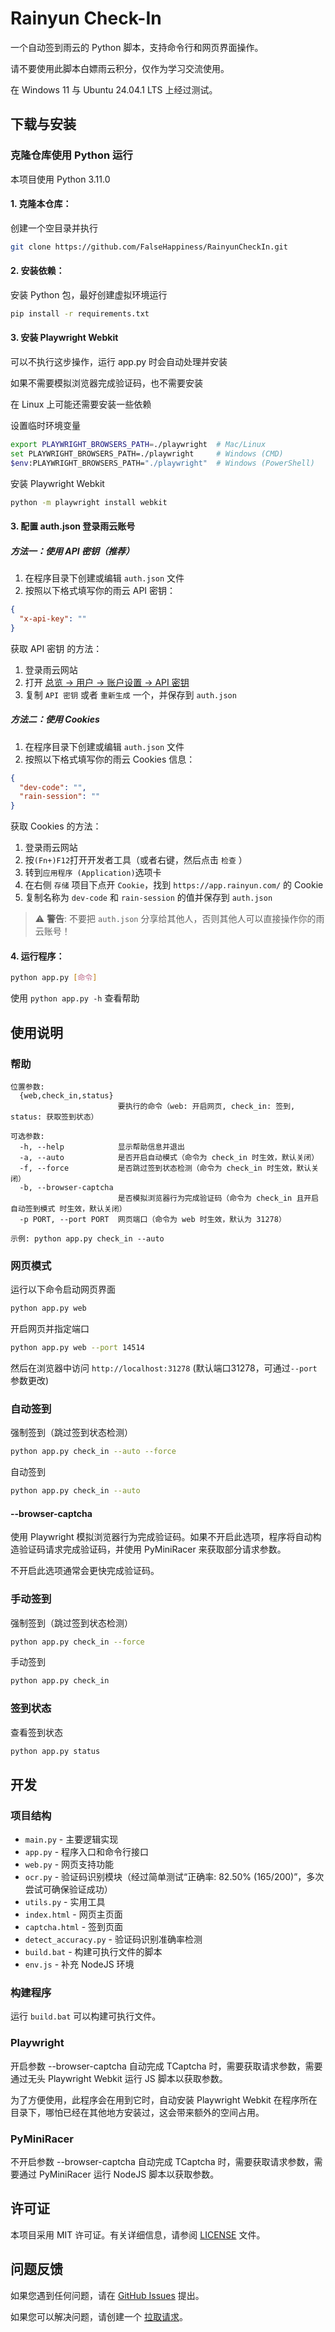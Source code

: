 # Rainyun Check-In

一个自动签到雨云的 Python 脚本，支持命令行和网页界面操作。

请不要使用此脚本白嫖雨云积分，仅作为学习交流使用。

在 Windows 11 与 Ubuntu 24.04.1 LTS 上经过测试。

## 下载与安装

### 克隆仓库使用 Python 运行

本项目使用 Python 3.11.0

#### 1. 克隆本仓库：

创建一个空目录并执行

```bash
git clone https://github.com/FalseHappiness/RainyunCheckIn.git
```

#### 2. 安装依赖：

安装 Python 包，最好创建虚拟环境运行

```bash
pip install -r requirements.txt
```

#### 3. 安装 Playwright Webkit

可以不执行这步操作，运行 app.py 时会自动处理并安装

如果不需要模拟浏览器完成验证码，也不需要安装

在 Linux 上可能还需要安装一些依赖

设置临时环境变量

```bash
export PLAYWRIGHT_BROWSERS_PATH=./playwright  # Mac/Linux
set PLAYWRIGHT_BROWSERS_PATH=./playwright     # Windows (CMD)
$env:PLAYWRIGHT_BROWSERS_PATH="./playwright"  # Windows (PowerShell)
```

安装 Playwright Webkit

```bash
python -m playwright install webkit
```

#### 3. 配置 auth.json 登录雨云账号

##### 方法一：使用 API 密钥（推荐）

1. 在程序目录下创建或编辑 `auth.json` 文件
2. 按照以下格式填写你的雨云 API 密钥：

```json
{
  "x-api-key": ""
}
```

获取 API 密钥 的方法：

1. 登录雨云网站
2. 打开 [总览 → 用户 → 账户设置 → API 密钥](https://app.rainyun.com/account/settings/api-key)
3. 复制 `API 密钥` 或者 `重新生成` 一个，并保存到 `auth.json`

##### 方法二：使用 Cookies

1. 在程序目录下创建或编辑 `auth.json` 文件
2. 按照以下格式填写你的雨云 Cookies 信息：

```json
{
  "dev-code": "",
  "rain-session": ""
}
```

获取 Cookies 的方法：

1. 登录雨云网站
2. 按`(Fn+)F12`打开开发者工具（或者右键，然后点击 `检查` ）
3. 转到`应用程序 (Application)`选项卡
4. 在右侧 `存储` 项目下点开 `Cookie`，找到 `https://app.rainyun.com/` 的 Cookie
5. 复制名称为 `dev-code` 和 `rain-session` 的值并保存到 `auth.json`

> ⚠️ **警告**: 不要把 `auth.json` 分享给其他人，否则其他人可以直接操作你的雨云账号！

#### 4. 运行程序：

```bash
python app.py [命令]
```

使用 `python app.py -h` 查看帮助

## 使用说明

### 帮助

```
位置参数:
  {web,check_in,status}
                        要执行的命令（web: 开启网页, check_in: 签到, status: 获取签到状态）

可选参数:
  -h, --help            显示帮助信息并退出
  -a, --auto            是否开启自动模式（命令为 check_in 时生效，默认关闭）
  -f, --force           是否跳过签到状态检测（命令为 check_in 时生效，默认关闭）
  -b, --browser-captcha
                        是否模拟浏览器行为完成验证码（命令为 check_in 且开启 自动签到模式 时生效，默认关闭）
  -p PORT, --port PORT  网页端口（命令为 web 时生效，默认为 31278）

示例: python app.py check_in --auto
```

### 网页模式

运行以下命令启动网页界面

```bash
python app.py web
```

开启网页并指定端口

```bash
python app.py web --port 14514
```

然后在浏览器中访问 `http://localhost:31278` (默认端口31278，可通过`--port`参数更改)

### 自动签到

强制签到（跳过签到状态检测）

```bash
python app.py check_in --auto --force
```

自动签到

```bash
python app.py check_in --auto
```

#### --browser-captcha

使用 Playwright 模拟浏览器行为完成验证码。如果不开启此选项，程序将自动构造验证码请求完成验证码，并使用 PyMiniRacer
来获取部分请求参数。

不开启此选项通常会更快完成验证码。

### 手动签到

强制签到（跳过签到状态检测）

```bash
python app.py check_in --force
```

手动签到

```bash
python app.py check_in
```

### 签到状态

查看签到状态

```bash
python app.py status
```

## 开发

### 项目结构

- `main.py` - 主要逻辑实现
- `app.py` - 程序入口和命令行接口
- `web.py` - 网页支持功能
- `ocr.py` - 验证码识别模块（经过简单测试“正确率: 82.50% (165/200)”，多次尝试可确保验证成功）
- `utils.py` - 实用工具
- `index.html` - 网页主页面
- `captcha.html` - 签到页面
- `detect_accuracy.py` - 验证码识别准确率检测
- `build.bat` - 构建可执行文件的脚本
- `env.js` - 补充 NodeJS 环境

### 构建程序

运行 `build.bat` 可以构建可执行文件。

### Playwright

开启参数 --browser-captcha 自动完成 TCaptcha 时，需要获取请求参数，需要通过无头 Playwright Webkit 运行 JS 脚本以获取参数。

为了方便使用，此程序会在用到它时，自动安装 Playwright Webkit 在程序所在目录下，哪怕已经在其他地方安装过，这会带来额外的空间占用。

### PyMiniRacer

不开启参数 --browser-captcha 自动完成 TCaptcha 时，需要获取请求参数，需要通过 PyMiniRacer 运行 NodeJS 脚本以获取参数。

## 许可证

本项目采用 MIT
许可证。有关详细信息，请参阅 [LICENSE](https://github.com/FalseHappiness/RainyunCheckIn/blob/main/LICENSE) 文件。

## 问题反馈

如果您遇到任何问题，请在 [GitHub Issues](https://github.com/FalseHappiness/RainyunCheckIn/issues) 提出。

如果您可以解决问题，请创建一个 [拉取请求](https://github.com/FalseHappiness/RainyunCheckIn/pulls)。